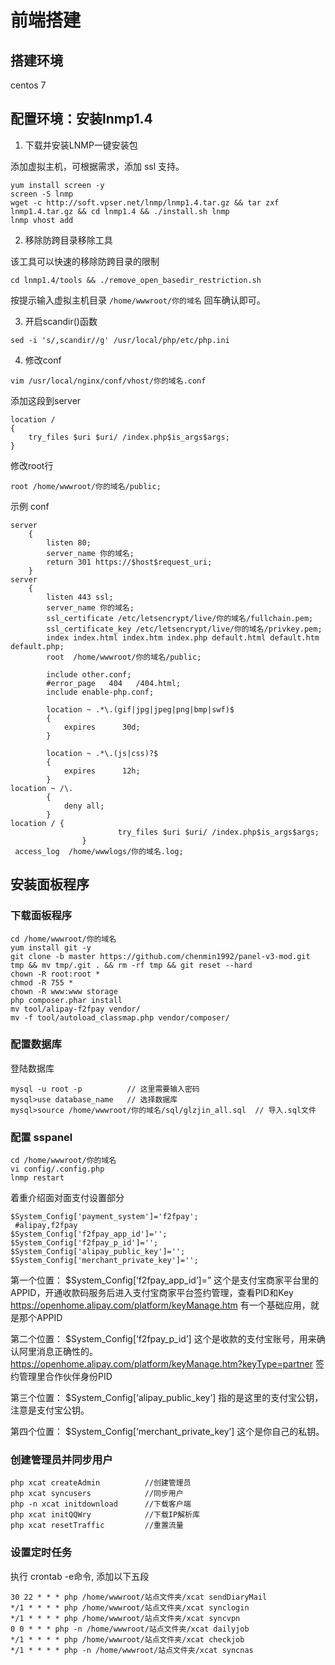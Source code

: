 # 前端搭建
## 搭建环境
centos 7
## 配置环境：安装lnmp1.4

1. 下载并安装LNMP一键安装包

添加虚拟主机，可根据需求，添加 ssl 支持。

```
yum install screen -y
screen -S lnmp
wget -c http://soft.vpser.net/lnmp/lnmp1.4.tar.gz && tar zxf lnmp1.4.tar.gz && cd lnmp1.4 && ./install.sh lnmp
lnmp vhost add

```

2. 移除防跨目录移除工具

该工具可以快速的移除防跨目录的限制

```
cd lnmp1.4/tools && ./remove_open_basedir_restriction.sh
```

按提示输入虚拟主机目录
`/home/wwwroot/你的域名`
回车确认即可。

3. 开启scandir()函数

```
sed -i 's/,scandir//g' /usr/local/php/etc/php.ini
```

4. 修改conf

```
vim /usr/local/nginx/conf/vhost/你的域名.conf

```

添加这段到server

```
location / 
{
	try_files $uri $uri/ /index.php$is_args$args;		                
}
```

修改root行

```
root /home/wwwroot/你的域名/public;
```

示例 conf

```
server
    {
        listen 80;
        server_name 你的域名;
        return 301 https://$host$request_uri;
    }
server
    {
        listen 443 ssl;
        server_name 你的域名;
        ssl_certificate /etc/letsencrypt/live/你的域名/fullchain.pem;
        ssl_certificate_key /etc/letsencrypt/live/你的域名/privkey.pem;
        index index.html index.htm index.php default.html default.htm default.php;
        root  /home/wwwroot/你的域名/public;

        include other.conf;
        #error_page   404   /404.html;
        include enable-php.conf;

        location ~ .*\.(gif|jpg|jpeg|png|bmp|swf)$
        {
            expires      30d;
        }

        location ~ .*\.(js|css)?$
        {
            expires      12h;
        }
location ~ /\.
        {
            deny all;
        }
location / {
                        try_files $uri $uri/ /index.php$is_args$args;
                }
 access_log  /home/wwwlogs/你的域名.log;
```

## 安装面板程序
### 下载面板程序

```
cd /home/wwwroot/你的域名
yum install git -y
git clone -b master https://github.com/chenmin1992/panel-v3-mod.git tmp && mv tmp/.git . && rm -rf tmp && git reset --hard
chown -R root:root *
chmod -R 755 *
chown -R www:www storage
php composer.phar install
mv tool/alipay-f2fpay vendor/
mv -f tool/autoload_classmap.php vendor/composer/
```

### 配置数据库
登陆数据库

```
mysql -u root -p          // 这里需要输入密码
mysql>use database_name   // 选择数据库
mysql>source /home/wwwroot/你的域名/sql/glzjin_all.sql  // 导入.sql文件
```

### 配置 sspanel

```
cd /home/wwwroot/你的域名
vi config/.config.php
lnmp restart
```

着重介绍面对面支付设置部分

```
$System_Config['payment_system']='f2fpay';
 #alipay,f2fpay
$System_Config['f2fpay_app_id']='';               
$System_Config['f2fpay_p_id']='';
$System_Config['alipay_public_key']='';
$System_Config['merchant_private_key']='';
```

第一个位置： $System_Config[‘f2fpay_app_id’]=”
这个是支付宝商家平台里的APPID，开通收款码服务后进入支付宝商家平台签约管理，查看PID和Key
https://openhome.alipay.com/platform/keyManage.htm
有一个基础应用，就是那个APPID

第二个位置： $System_Config[‘f2fpay_p_id’]
这个是收款的支付宝账号，用来确认阿里消息正确性的。
https://openhome.alipay.com/platform/keyManage.htm?keyType=partner
签约管理里合作伙伴身份PID

第三个位置： $System_Config[‘alipay_public_key’]
指的是这里的支付宝公钥，注意是支付宝公钥。

第四个位置： $System_Config[‘merchant_private_key’]
这个是你自己的私钥。


### 创建管理员并同步用户

```
php xcat createAdmin          //创建管理员
php xcat syncusers            //同步用户
php -n xcat initdownload      //下载客户端
php xcat initQQWry            //下载IP解析库
php xcat resetTraffic         //重置流量
```
### 设置定时任务
执行 crontab -e命令, 添加以下五段

```
30 22 * * * php /home/wwwroot/站点文件夹/xcat sendDiaryMail 
*/1 * * * * php /home/wwwroot/站点文件夹/xcat synclogin
*/1 * * * * php /home/wwwroot/站点文件夹/xcat syncvpn
0 0 * * * php -n /home/wwwroot/站点文件夹/xcat dailyjob
*/1 * * * * php /home/wwwroot/站点文件夹/xcat checkjob    
*/1 * * * * php -n /home/wwwroot/站点文件夹/xcat syncnas
```